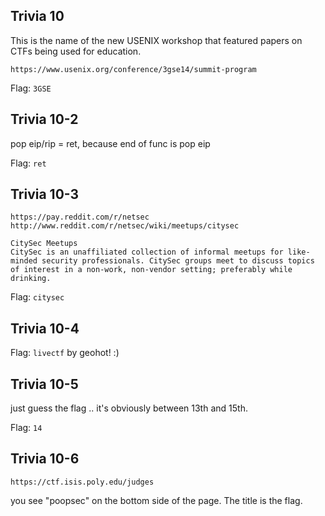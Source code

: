 ## Trivia 10

This is the name of the new USENIX workshop that featured papers on CTFs being used for education.

`https://www.usenix.org/conference/3gse14/summit-program`

Flag: `3GSE`


## Trivia 10-2

pop eip/rip = ret, because end of func is pop eip

Flag: `ret`

## Trivia 10-3

```
https://pay.reddit.com/r/netsec
http://www.reddit.com/r/netsec/wiki/meetups/citysec

CitySec Meetups
CitySec is an unaffiliated collection of informal meetups for like-minded security professionals. CitySec groups meet to discuss topics of interest in a non-work, non-vendor setting; preferably while drinking.
```

Flag: `citysec`

## Trivia 10-4

Flag: `livectf` by geohot! :)


## Trivia 10-5

just guess the flag .. it's obviously between 13th and 15th.

Flag: `14`

## Trivia 10-6

`https://ctf.isis.poly.edu/judges`

you see "poopsec" on the bottom side of the page. The title is the flag.